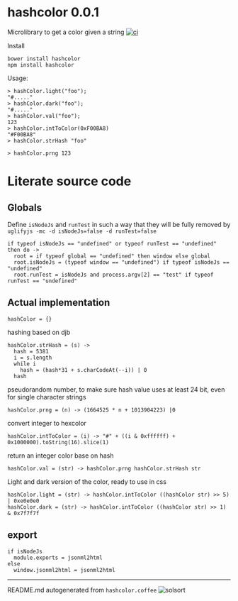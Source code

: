 # hashcolor 0.0.1

Microlibrary to get a color given a string
[![ci](https://secure.travis-ci.org/rasmuserik/hashcolor.png)](http://travis-ci.org/rasmuserik/hashcolor)


Install

    bower install hashcolor
    npm install hashcolor


Usage:

    > hashColor.light("foo");
    "#....."
    > hashColor.dark("foo");
    "#....."
    > hashColor.val("foo");
    123
    > hashColor.intToColor(0xF00BA8)
    "#F00BA8"
    > hashColor.strHash "foo"
    
    > hashColor.prng 123


# Literate source code

## Globals

Define `isNodeJs` and `runTest` in such a way that they will be fully removed by `uglifyjs -mc -d isNodeJs=false -d runTest=false `


    if typeof isNodeJs == "undefined" or typeof runTest == "undefined" then do ->
      root = if typeof global == "undefined" then window else global
      root.isNodeJs = (typeof window == "undefined") if typeof isNodeJs == "undefined"
      root.runTest = isNodeJs and process.argv[2] == "test" if typeof runTest == "undefined"
    

## Actual implementation

    hashColor = {}
    

hashing based on djb

    hashColor.strHash = (s) ->
      hash = 5381
      i = s.length
      while i
        hash = (hash*31 + s.charCodeAt(--i)) | 0
      hash
    

pseudorandom number, to make sure hash value uses at least 24 bit, even for single character strings

    hashColor.prng = (n) -> (1664525 * n + 1013904223) |0
    

convert integer to hexcolor

    hashColor.intToColor = (i) -> "#" + ((i & 0xffffff) + 0x1000000).toString(16).slice(1)
    

return an integer color base on hash

    hashColor.val = (str) -> hashColor.prng hashColor.strHash str
    

Light and dark version of the color, ready to use in css

    hashColor.light = (str) -> hashColor.intToColor ((hashColor str) >> 5) | 0xe0e0e0
    hashColor.dark = (str) -> hashColor.intToColor ((hashColor str) >> 1) & 0x7f7f7f
    

## export

    if isNodeJs
      module.exports = jsonml2html
    else
      window.jsonml2html = jsonml2html
    
    

----

README.md autogenerated from `hashcolor.coffee` ![solsort](https://ssl.solsort.com/_reputil_rasmuserik_hashcolor.png)
